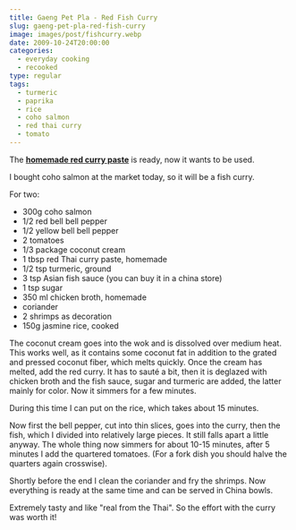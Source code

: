 ```yaml
---
title: Gaeng Pet Pla - Red Fish Curry
slug: gaeng-pet-pla-red-fish-curry
image: images/post/fishcurry.webp
date: 2009-10-24T20:00:00
categories: 
  - everyday cooking
  - recooked
type: regular
tags: 
  - turmeric
  - paprika
  - rice
  - coho salmon
  - red thai curry
  - tomato
---
```


The **[homemade red curry paste](../001-10-24-red-thai-curry-paste/)** is ready, now it wants to be used.

I bought coho salmon at the market today, so it will be a fish curry.

For two: 
* 300g coho salmon 
* 1/2 red bell bell pepper 
* 1/2 yellow bell bell pepper 
* 2 tomatoes 
* 1/3 package coconut cream 
* 1 tbsp red Thai curry paste, homemade 
* 1/2 tsp turmeric, ground 
* 3 tsp Asian fish sauce (you can buy it in a china store) 
* 1 tsp sugar 
* 350 ml chicken broth, homemade 
* coriander 
* 2 shrimps as decoration
* 150g jasmine rice, cooked

The coconut cream goes into the wok and is dissolved over medium heat. This works well, as it contains some coconut fat in addition to the grated and pressed coconut fiber, which melts quickly. Once the cream has melted, add the red curry. It has to sauté a bit, then it is deglazed with chicken broth and the fish sauce, sugar and turmeric are added, the latter mainly for color. Now it simmers for a few minutes.

During this time I can put on the rice, which takes about 15 minutes.

Now first the bell pepper, cut into thin slices, goes into the curry, then the fish, which I divided into relatively large pieces. It still falls apart a little anyway. The whole thing now simmers for about 10-15 minutes, after 5 minutes I add the quartered tomatoes. (For a fork dish you should halve the quarters again crosswise).

Shortly before the end I clean the coriander and fry the shrimps. Now everything is ready at the same time and can be served in China bowls. 

Extremely tasty and like "real from the Thai". So the effort with the curry was worth it!